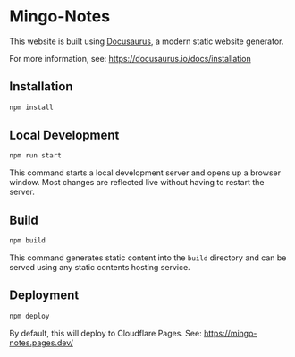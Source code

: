 # Mingo-Notes

This website is built using [Docusaurus](https://docusaurus.io/), a modern static website generator.

For more information, see: https://docusaurus.io/docs/installation

## Installation

```bash
npm install
```

## Local Development

```bash
npm run start
```

This command starts a local development server and opens up a browser window. Most changes are reflected live without having to restart the server.

## Build

```bash
npm build
```

This command generates static content into the `build` directory and can be served using any static contents hosting service.

## Deployment

```bash
npm deploy
```

By default, this will deploy to Cloudflare Pages. See: https://mingo-notes.pages.dev/
